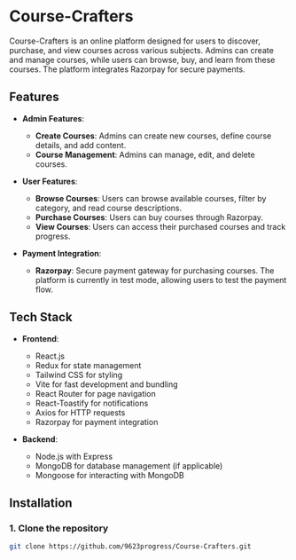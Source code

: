 # Course-Crafters

Course-Crafters is an online platform designed for users to discover, purchase, and view courses across various subjects. Admins can create and manage courses, while users can browse, buy, and learn from these courses. The platform integrates Razorpay for secure payments.

## Features

- **Admin Features**:
  - **Create Courses**: Admins can create new courses, define course details, and add content.
  - **Course Management**: Admins can manage, edit, and delete courses.
- **User Features**:

  - **Browse Courses**: Users can browse available courses, filter by category, and read course descriptions.
  - **Purchase Courses**: Users can buy courses through Razorpay.
  - **View Courses**: Users can access their purchased courses and track progress.

- **Payment Integration**:
  - **Razorpay**: Secure payment gateway for purchasing courses. The platform is currently in test mode, allowing users to test the payment flow.

## Tech Stack

- **Frontend**:

  - React.js
  - Redux for state management
  - Tailwind CSS for styling
  - Vite for fast development and bundling
  - React Router for page navigation
  - React-Toastify for notifications
  - Axios for HTTP requests
  - Razorpay for payment integration

- **Backend**:
  - Node.js with Express
  - MongoDB for database management (if applicable)
  - Mongoose for interacting with MongoDB

## Installation

### 1. Clone the repository

```bash
git clone https://github.com/9623progress/Course-Crafters.git

```
